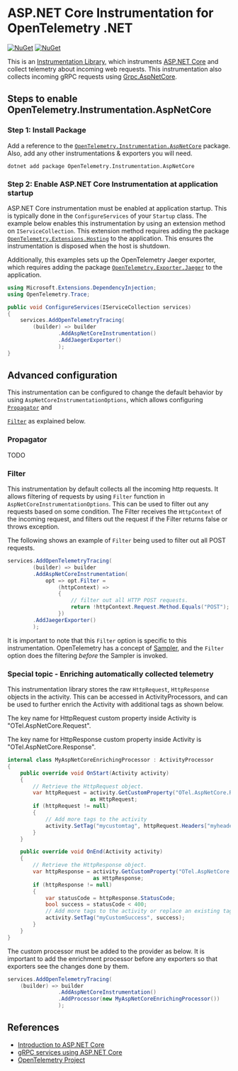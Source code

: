 # ASP.NET Core Instrumentation for OpenTelemetry .NET

[![NuGet](https://img.shields.io/nuget/v/OpenTelemetry.Instrumentation.AspNetCore.svg)](https://www.nuget.org/packages/OpenTelemetry.Instrumentation.AspNetCore)
[![NuGet](https://img.shields.io/nuget/dt/OpenTelemetry.Instrumentation.AspNetCore.svg)](https://www.nuget.org/packages/OpenTelemetry.Instrumentation.AspNetCore)

This is an [Instrumentation
Library](https://github.com/open-telemetry/opentelemetry-specification/blob/master/specification/glossary.md#instrumentation-library),
which instruments [ASP.NET Core](https://docs.microsoft.com/aspnet/core) and
collect telemetry about incoming web requests.
This instrumentation also collects incoming gRPC requests using
[Grpc.AspNetCore](https://www.nuget.org/packages/Grpc.AspNetCore).

## Steps to enable OpenTelemetry.Instrumentation.AspNetCore

### Step 1: Install Package

Add a reference to the
[`OpenTelemetry.Instrumentation.AspNetCore`](https://www.nuget.org/packages/OpenTelemetry.Instrumentation.AspNetCore)
package. Also, add any other instrumentations & exporters you will need.

```shell
dotnet add package OpenTelemetry.Instrumentation.AspNetCore
```

### Step 2: Enable ASP.NET Core Instrumentation at application startup

ASP.NET Core instrumentation must be enabled at application startup. This is
typically done in the `ConfigureServices` of your `Startup` class. The example
below enables this instrumentation by using an extension method on
`IServiceCollection`. This extension method requires adding the package
[`OpenTelemetry.Extensions.Hosting`](../OpenTelemetry.Extensions.Hosting/README.md)
to the application. This ensures the instrumentation is disposed when the host
is shutdown.

Additionally, this examples sets up the OpenTelemetry Jaeger exporter, which
requires adding the package
[`OpenTelemetry.Exporter.Jaeger`](../OpenTelemetry.Exporter.Jaeger/README.md) to
the application.

```csharp
using Microsoft.Extensions.DependencyInjection;
using OpenTelemetry.Trace;

public void ConfigureServices(IServiceCollection services)
{
    services.AddOpenTelemetryTracing(
        (builder) => builder
                .AddAspNetCoreInstrumentation()
                .AddJaegerExporter()
                );
}
```

## Advanced configuration

This instrumentation can be configured to change the default behavior by using
`AspNetCoreInstrumentationOptions`, which allows configuring [`Propagator`](#propagator) and

[`Filter`](#filter) as explained below.


### Propagator

TODO

### Filter

This instrumentation by default collects all the incoming http requests. It
allows filtering of requests by using `Filter` function in
`AspNetCoreInstrumentationOptions`. This can be used to filter out any requests
based on some condition. The Filter receives the `HttpContext` of the incoming
request, and filters out the request if the Filter returns false or throws
exception.

The following shows an example of `Filter` being used to filter out all POST
requests.

```csharp
services.AddOpenTelemetryTracing(
        (builder) => builder
        .AddAspNetCoreInstrumentation(
            opt => opt.Filter =
                (httpContext) =>
                {
                    // filter out all HTTP POST requests.
                    return !httpContext.Request.Method.Equals("POST");
                })
        .AddJaegerExporter()
        );
```

It is important to note that this `Filter` option is specific to this
instrumentation. OpenTelemetry has a concept of
[Sampler](https://github.com/open-telemetry/opentelemetry-specification/blob/master/specification/trace/sdk.md#sampling),
and the `Filter` option does the filtering *before* the Sampler is invoked.

### Special topic - Enriching automatically collected telemetry

This instrumentation library stores the raw `HttpRequest`, `HttpResponse`
objects in the activity. This can be accessed in ActivityProcessors, and can be
used to further enrich the Activity with additional tags as shown below.

The key name for HttpRequest custom property inside Activity is
"OTel.AspNetCore.Request".

The key name for HttpResponse custom property inside
Activity is "OTel.AspNetCore.Response".

```csharp
internal class MyAspNetCoreEnrichingProcessor : ActivityProcessor
{
    public override void OnStart(Activity activity)
    {
        // Retrieve the HttpRequest object.
        var httpRequest = activity.GetCustomProperty("OTel.AspNetCore.Request")
                          as HttpRequest;
        if (httpRequest != null)
        {
            // Add more tags to the activity
            activity.SetTag("mycustomtag", httpRequest.Headers["myheader"]);
        }
    }

    public override void OnEnd(Activity activity)
    {
        // Retrieve the HttpResponse object.
        var httpResponse = activity.GetCustomProperty("OTel.AspNetCore.Response")
                           as HttpResponse;
        if (httpResponse != null)
        {
            var statusCode = httpResponse.StatusCode;
            bool success = statusCode < 400;
            // Add more tags to the activity or replace an existing tag.
            activity.SetTag("myCustomSuccess", success);
        }
    }
}
```

The custom processor must be added to the provider as below. It is important to
add the enrichment processor before any exporters so that exporters see the
changes done by them.

```csharp
services.AddOpenTelemetryTracing(
    (builder) => builder
                .AddAspNetCoreInstrumentation()
                .AddProcessor(new MyAspNetCoreEnrichingProcessor())
                );
```

## References

* [Introduction to ASP.NET
  Core](https://docs.microsoft.com/aspnet/core/introduction-to-aspnet-core)
* [gRPC services using ASP.NET Core](https://docs.microsoft.com/aspnet/core/grpc/aspnetcore)
* [OpenTelemetry Project](https://opentelemetry.io/)
